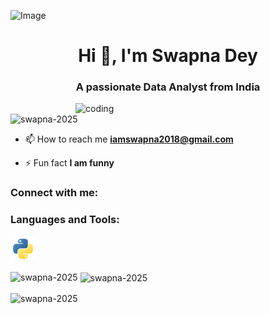 ![Image](https://github.com/user-attachments/assets/71a88635-1c68-4023-9165-74e8b78893fd)
<h1 align="center">Hi 👋, I'm Swapna Dey</h1>
<h3 align="center">A passionate Data Analyst from India</h3>
<img align="right" alt="coding" width="400" src="https://res.cloudinary.com/practicaldev/image/fetch/s--O0u1bNHs--/c_limit%2Cf_auto%2Cfl_progressive%2Cq_66%2Cw_880/https://miro.medium.com/max/1400/0*PXf5ge7QCN9Ga_CL.gif">
<p align="left"> <img src="https://komarev.com/ghpvc/?username=swapna-2025&label=Profile%20views&color=0e75b6&style=flat" alt="swapna-2025" /> </p>

- 📫 How to reach me **iamswapna2018@gmail.com**

- ⚡ Fun fact **I am funny**

<h3 align="left">Connect with me:</h3>
<p align="left">
</p>

<h3 align="left">Languages and Tools:</h3>
<p align="left"> <a href="https://www.python.org" target="_blank" rel="noreferrer"> <img src="https://raw.githubusercontent.com/devicons/devicon/master/icons/python/python-original.svg" alt="python" width="40" height="40"/> </a> </p>
<p><img align="left" src="https://github-readme-stats.vercel.app/api/top-langs?username=swapna-2025&show_icons=true&locale=en&layout=compact" alt="swapna-2025" /></p>

<p>&nbsp;<img align="center" src="https://github-readme-stats.vercel.app/api?username=swapna-2025&show_icons=true&locale=en" alt="swapna-2025" /></p>

<p><img align="center" src="https://github-readme-streak-stats.herokuapp.com/?user=swapna-2025&" alt="swapna-2025" /></p>

